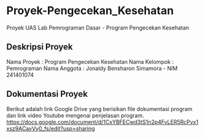 # Proyek-Pengecekan_Kesehatan
Proyek UAS Lab Pemrograman Dasar - Program Pengecekan Kesehatan

## Deskripsi Proyek 
   Nama Proyek   : Program Pengecekan Kesehatan
   Nama Kelompok : Pemrograman
   Nama Anggota  : Jonaldy Bensharon Simamora - NIM 241401074
   
## Dokumentasi Proyek
   Berikut adalah link Google Drive yang berisikan file dokumentasi program dan link video Youtube mengenai penjelasan program.
   https://docs.google.com/document/d/1CxYBFECwd3tS1n2p4FvLER5RcPvx1xsz9ACayVy0_fs/edit?usp=sharing
